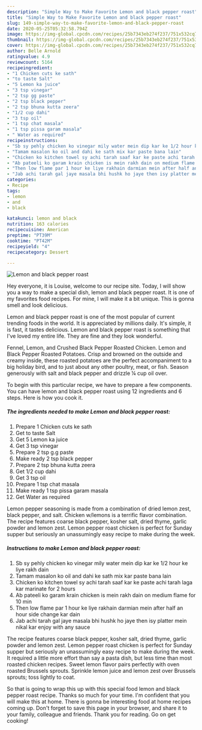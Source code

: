 ```yaml
---
description: "Simple Way to Make Favorite Lemon and black pepper roast"
title: "Simple Way to Make Favorite Lemon and black pepper roast"
slug: 149-simple-way-to-make-favorite-lemon-and-black-pepper-roast
date: 2020-05-25T05:32:58.794Z
image: https://img-global.cpcdn.com/recipes/25b7343eb274f237/751x532cq70/lemon-and-black-pepper-roast-recipe-main-photo.jpg
thumbnail: https://img-global.cpcdn.com/recipes/25b7343eb274f237/751x532cq70/lemon-and-black-pepper-roast-recipe-main-photo.jpg
cover: https://img-global.cpcdn.com/recipes/25b7343eb274f237/751x532cq70/lemon-and-black-pepper-roast-recipe-main-photo.jpg
author: Belle Arnold
ratingvalue: 4.9
reviewcount: 5164
recipeingredient:
- "1 Chicken cuts ke sath"
- "to taste Salt"
- "5 Lemon ka juice"
- "3 tsp vinegar"
- "2 tsp gg paste"
- "2 tsp black pepper"
- "2 tsp bhuna kutta zeera"
- "1/2 cup dahi"
- "3 tsp oil"
- "1 tsp chat masala"
- "1 tsp pissa garam masala"
- " Water as required"
recipeinstructions:
- "Sb sy pehly chicken ko vinegar mily water mein dip kar ke 1/2 hour ke liye rakh dain"
- "Tamam masalon ko oil and dahi ke sath mix kar paste bana lain"
- "Chicken ko kitchen towel sy achi tarah saaf kar ke paste achi tarah laga kar marinate for 2 hours"
- "Ab pateeli ko garam krain chicken is mein rakh dain on medium flame for 10 min"
- "Then low flame par 1 hour ke liye rakhain darmian mein after half an hour side change kar dain"
- "Jab achi tarah gal jaye masala bhi hushk ho jaye then isy platter mein nikal kar enjoy with any sauce"
categories:
- Recipe
tags:
- lemon
- and
- black

katakunci: lemon and black 
nutrition: 163 calories
recipecuisine: American
preptime: "PT39M"
cooktime: "PT42M"
recipeyield: "4"
recipecategory: Dessert

---
```



![Lemon and black pepper roast](https://img-global.cpcdn.com/recipes/25b7343eb274f237/751x532cq70/lemon-and-black-pepper-roast-recipe-main-photo.jpg)

Hey everyone, it is Louise, welcome to our recipe site. Today, I will show you a way to make a special dish, lemon and black pepper roast. It is one of my favorites food recipes. For mine, I will make it a bit unique. This is gonna smell and look delicious.

Lemon and black pepper roast is one of the most popular of current trending foods in the world. It is appreciated by millions daily. It's simple, it is fast, it tastes delicious. Lemon and black pepper roast is something that I've loved my entire life. They are fine and they look wonderful.

Fennel, Lemon, and Crushed Black Pepper Roasted Chicken. Lemon and Black Pepper Roasted Potatoes. Crisp and browned on the outside and creamy inside, these roasted potatoes are the perfect accompaniment to a big holiday bird, and to just about any other poultry, meat, or fish. Season generously with salt and black pepper and drizzle ¼ cup oil over.


To begin with this particular recipe, we have to prepare a few components. You can have lemon and black pepper roast using 12 ingredients and 6 steps. Here is how you cook it.

<!--inarticleads1-->

##### The ingredients needed to make Lemon and black pepper roast:

1. Prepare 1 Chicken cuts ke sath
1. Get to taste Salt
1. Get 5 Lemon ka juice
1. Get 3 tsp vinegar
1. Prepare 2 tsp g.g paste
1. Make ready 2 tsp black pepper
1. Prepare 2 tsp bhuna kutta zeera
1. Get 1/2 cup dahi
1. Get 3 tsp oil
1. Prepare 1 tsp chat masala
1. Make ready 1 tsp pissa garam masala
1. Get  Water as required


Lemon pepper seasoning is made from a combination of dried lemon zest, black pepper, and salt. Chicken w/lemons is a terrific flavor combination. The recipe features coarse black pepper, kosher salt, dried thyme, garlic powder and lemon zest. Lemon pepper roast chicken is perfect for Sunday supper but seriously an unassumingly easy recipe to make during the week. 

<!--inarticleads2-->

##### Instructions to make Lemon and black pepper roast:

1. Sb sy pehly chicken ko vinegar mily water mein dip kar ke 1/2 hour ke liye rakh dain
1. Tamam masalon ko oil and dahi ke sath mix kar paste bana lain
1. Chicken ko kitchen towel sy achi tarah saaf kar ke paste achi tarah laga kar marinate for 2 hours
1. Ab pateeli ko garam krain chicken is mein rakh dain on medium flame for 10 min
1. Then low flame par 1 hour ke liye rakhain darmian mein after half an hour side change kar dain
1. Jab achi tarah gal jaye masala bhi hushk ho jaye then isy platter mein nikal kar enjoy with any sauce


The recipe features coarse black pepper, kosher salt, dried thyme, garlic powder and lemon zest. Lemon pepper roast chicken is perfect for Sunday supper but seriously an unassumingly easy recipe to make during the week. It required a little more effort than say a pasta dish, but less time than most roasted chicken recipes. Sweet lemon flavor pairs perfectly with oven roasted Brussels sprouts. Sprinkle lemon juice and lemon zest over Brussels sprouts; toss lightly to coat. 

So that is going to wrap this up with this special food lemon and black pepper roast recipe. Thanks so much for your time. I'm confident that you will make this at home. There is gonna be interesting food at home recipes coming up. Don't forget to save this page in your browser, and share it to your family, colleague and friends. Thank you for reading. Go on get cooking!
